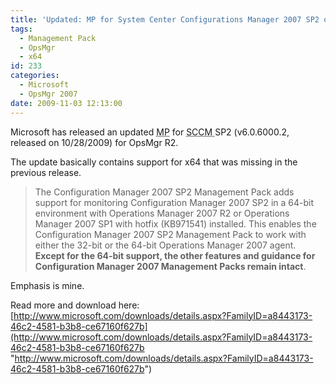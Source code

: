 ```yaml
---
title: 'Updated: MP for System Center Configurations Manager 2007 SP2 on x64'
tags:
  - Management Pack
  - OpsMgr
  - x64
id: 233
categories:
  - Microsoft
  - OpsMgr 2007
date: 2009-11-03 12:13:00
---
```


Microsoft has released an updated <acronym title="Management Pack">MP</acronym> for <acronym title="System Center Configurations Manager">SCCM </acronym>SP2 (v6.0.6000.2, released on 10/28/2009) for OpsMgr R2.

The update basically contains support for x64 that was missing in the previous release.
> The Configuration Manager 2007 SP2 Management Pack adds support for monitoring Configuration Manager 2007 SP2 in a 64-bit environment with Operations Manager 2007 R2 or Operations Manager 2007 SP1 with hotfix (KB971541) installed. This enables the Configuration Manager 2007 SP2 Management Pack to work with either the 32-bit or the 64-bit Operations Manager 2007 agent. **Except for the 64-bit support, the other features and guidance for Configuration Manager 2007 Management Packs remain intact**.

Emphasis is mine.

Read more and download here:
[http://www.microsoft.com/downloads/details.aspx?FamilyID=a8443173-46c2-4581-b3b8-ce67160f627b](http://www.microsoft.com/downloads/details.aspx?FamilyID=a8443173-46c2-4581-b3b8-ce67160f627b "http://www.microsoft.com/downloads/details.aspx?FamilyID=a8443173-46c2-4581-b3b8-ce67160f627b")
